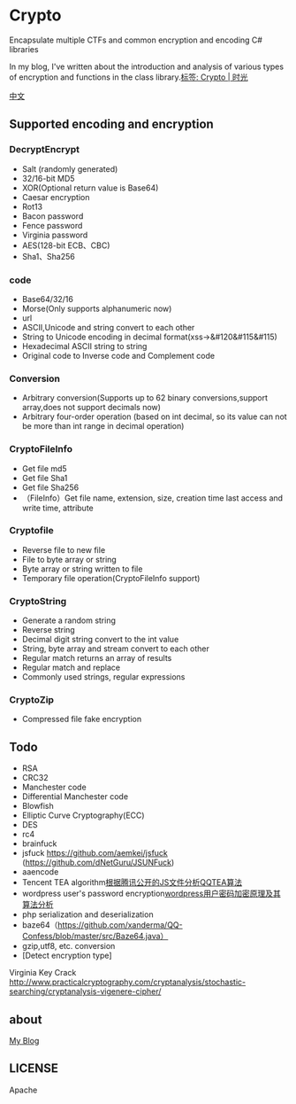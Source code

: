 # Crypto
Encapsulate multiple CTFs and common encryption and encoding C# libraries

In my blog, I've written about the introduction and analysis of various types of encryption and functions in the class library.[标签: Crypto | 时光](https://willv.cn/tags/Crypto/)

[中文](https://github.com/WWILLV/Crypto/blob/master/README.md)

## Supported encoding and encryption

### DecryptEncrypt
- Salt (randomly generated)
- 32/16-bit MD5
- XOR(Optional return value is Base64)
- Caesar encryption
- Rot13
- Bacon password
- Fence password
- Virginia password
- AES(128-bit ECB、CBC)
- Sha1、Sha256

### code
- Base64/32/16
- Morse(Only supports alphanumeric now)
- url
- ASCII,Unicode and string convert to each other
- String to Unicode encoding in decimal format(xss->&#120&#115&#115)
- Hexadecimal ASCII string to string
- Original code to Inverse code and Complement code

### Conversion
- Arbitrary conversion(Supports up to 62 binary conversions,support array,does not support decimals now)
- Arbitrary four-order operation (based on int decimal, so its value can not be more than int range in decimal operation)

### CryptoFileInfo
- Get file md5
- Get file Sha1
- Get file Sha256
- （FileInfo）Get file name, extension, size, creation time last access and write time, attribute

### Cryptofile
- Reverse file to new file
- File to byte array or string
- Byte array or string written to file
- Temporary file operation(CryptoFileInfo support)

### CryptoString
- Generate a random string
- Reverse string
- Decimal digit string convert to the int value
- String, byte array and  stream convert to each other
- Regular match returns an array of results
- Regular match and replace
- Commonly used strings, regular expressions

### CryptoZip
- Compressed file fake encryption


## Todo
- RSA
- CRC32
- Manchester code
- Differential Manchester code
- Blowfish
- Elliptic Curve Cryptography(ECC)
- DES
- rc4
- brainfuck
- jsfuck https://github.com/aemkei/jsfuck (https://github.com/dNetGuru/JSUNFuck)
- aaencode
- Tencent TEA algorithm[根据腾讯公开的JS文件分析QQTEA算法](http://blog.csdn.net/gsls200808/article/details/70837455)
- wordpress user's password encryption[wordpress用户密码加密原理及其算法分析](https://blog.csdn.net/HK_JH/article/details/27368279)
- php serialization and deserialization
- baze64（https://github.com/xanderma/QQ-Confess/blob/master/src/Baze64.java）
- gzip,utf8, etc. conversion
- [Detect encryption type]

Virginia Key Crack http://www.practicalcryptography.com/cryptanalysis/stochastic-searching/cryptanalysis-vigenere-cipher/ 

## about
[My Blog](https://willv.cn)


## LICENSE
Apache